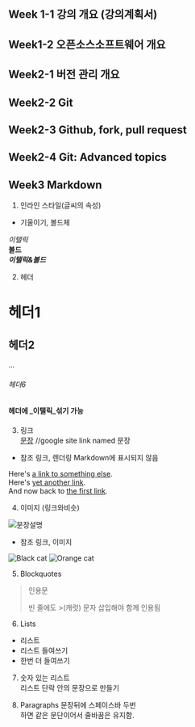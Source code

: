 ## Week 1-1 강의 개요 (강의계획서)



## Week1-2 오픈소스소프트웨어 개요

 

## Week2-1 버전 관리 개요

 

## Week2-2 Git

 

## Week2-3 Github, fork, pull request

 

## Week2-4 Git: Advanced topics

 

## Week3  Markdown

1. 인라인 스타일(글씨의 속성)
- 기울이기, 볼드체

_이탤릭_  
**볼드**  
**_이탤릭&볼드_**

2. 헤더
   
# 헤더1
## 헤더2
...
###### 헤더6
#### 헤더에 _이탤릭_섞기 가능


3. 링크  
[문장](www.google.com) //google site link named 문장

- 참조 링크, 렌더링 Markdown에 표시되지 않음

Here's [a link to something else][another place].  
Here's [yet another link][another-link].  
And now back to [the first link][another place].

[another place]: www.github.com
[another-link]: www.google.com


4. 이미지 (링크와비슷)

![문장설명](링크.jpg)

- 참조 링크, 이미지

![Black cat][Black]
![Orange cat][Orange]

[Black]: https://upload.wikimedia.org/wikipedia/commons/a/a3/81_INF_DIV_SSI.jpg
[Orange]: http://icons.iconarchive.com/icons/google/noto-emoji-animals-nature/256/22221-cat-icon.png


5. Blockquotes

> 인용문
>
> 빈 줄에도 >(캐럿) 문자 삽입해야 함께 인용됨


6. Lists

* 리스트
 * 리스트 들여쓰기
  * 한번 더 들여쓰기

7. 숫자 있는 리스트  
 리스트 단락 안의 문장으로 만들기


8. Paragraphs
문장뒤에 스페이스바 두번  
하면 같은 문단이어서 줄바꿈은 유지함.  
